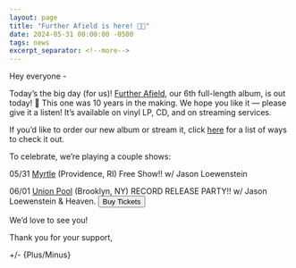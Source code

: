 ```yaml
---
layout: page
title: "Further Afield is here! 🎉🎉"
date: 2024-05-31 00:00:00 -0500
tags: news
excerpt_separator: <!--more-->
---
```


Hey everyone -

Today’s the big day (for us)! [Further Afield](/further-afield/), our 6th
full-length album, is out today! 🎉 This one was 10 years in the making. We hope
you like it — please give it a listen! It’s available on vinyl LP, CD, and on
streaming services.

If you’d like to order our new album or stream it, click
<a href="https://orcd.co/furtherafield">here</a> for a list of ways to check it
out.

To celebrate, we’re playing a couple shows:

05/31 <a href="https://www.givemyrtle.com/">Myrtle</a> (Providence, RI) Free
Show!! w/ Jason Loewenstein

06/01 <a href="https://www.union-pool.com/">Union Pool</a> (Brooklyn, NY) RECORD
RELEASE PARTY!! w/ Jason Loewenstein & Heaven.
<button onclick="btnClick('https://link.dice.fm/Ke19e2568157')">Buy
Tickets</button>

We’d love to see you!

Thank you for your support,

+/- {Plus/Minus}
